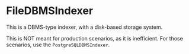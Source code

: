 # FileDBMSIndexer

This is a DBMS-type indexer, with a disk-based storage system.

This is NOT meant for production scenarios, as it is inefficient. For those scenarios, use the `PostgreSQLDBMSIndexer`.
